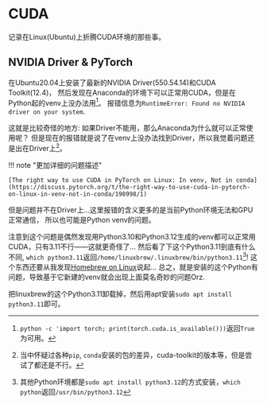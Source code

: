 # CUDA

记录在Linux(Ubuntu)上折腾CUDA环境的那些事。

## NVIDIA Driver & PyTorch

在Ubuntu20.04上安装了最新的NVIDIA Driver(550.54.14)和CUDA Toolkit(12.4)，
然后发现在Anaconda的环境下可以正常用CUDA，但是在Python起的venv上没办法用[^1]。
报错信息为`RuntimeError: Found no NVIDIA driver on your system`.

这就是比较奇怪的地方: 如果Driver不能用，那么Anaconda为什么就可以正常使用呢？
但是现在的报错就是说了在venv上没办法找到Driver，所以我觉着问题还是出在Driver上[^2]。

!!! note "更加详细的问题描述"

    [The right way to use CUDA in PyTorch on Linux: In venv, Not in conda](https://discuss.pytorch.org/t/the-right-way-to-use-cuda-in-pytorch-on-linux-in-venv-not-in-conda/198998/1)

但是问题并不在Driver上...这里报错的含义更多的是当前Python环境无法和GPU正常通信，
所以也可能是Python venv的问题。

注意到这个问题是偶然发现用Python3.10和Python3.12生成的venv都可以正常用CUDA，只有3.11不行——这就更奇怪了...
然后看了下这个Python3.11到底有什么不同, `which python3.11`返回`/home/linuxbrew/.linuxbrew/bin/python3.11`[^3]!
这个东西还要从我发现[Homebrew on Linux](https://docs.brew.sh/Homebrew-on-Linux)说起...
总之，就是安装的这个Python有问题，导致基于它新建的venv就会出现上面莫名奇妙的问题Orz.

把linuxbrew的这个Python3.11卸载掉，然后用apt安装`sudo apt install python3.11`即可。


[^1]: `python -c 'import torch; print(torch.cuda.is_available()))`返回`True`为可用。
[^2]: 当中怀疑过各种`pip`, `conda`安装的包的差异，cuda-toolkit的版本等，但是尝试了都还是不行。
[^3]: 其他Python环境都是`sudo apt install python3.12`的方式安装，`which python`返回`/usr/bin/python3.12`
